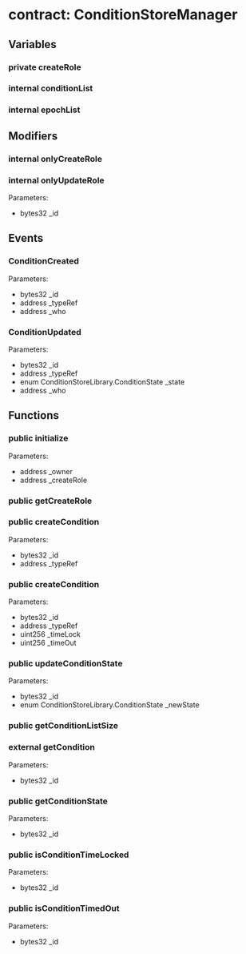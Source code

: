 
# contract: ConditionStoreManager


## Variables

### private createRole

### internal conditionList

### internal epochList

## Modifiers

### internal onlyCreateRole

### internal onlyUpdateRole
Parameters:
* bytes32 _id

## Events

###  ConditionCreated
Parameters:
* bytes32 _id
* address _typeRef
* address _who

###  ConditionUpdated
Parameters:
* bytes32 _id
* address _typeRef
* enum ConditionStoreLibrary.ConditionState _state
* address _who

## Functions

### public initialize
Parameters:
* address _owner
* address _createRole

### public getCreateRole

### public createCondition
Parameters:
* bytes32 _id
* address _typeRef

### public createCondition
Parameters:
* bytes32 _id
* address _typeRef
* uint256 _timeLock
* uint256 _timeOut

### public updateConditionState
Parameters:
* bytes32 _id
* enum ConditionStoreLibrary.ConditionState _newState

### public getConditionListSize

### external getCondition
Parameters:
* bytes32 _id

### public getConditionState
Parameters:
* bytes32 _id

### public isConditionTimeLocked
Parameters:
* bytes32 _id

### public isConditionTimedOut
Parameters:
* bytes32 _id

